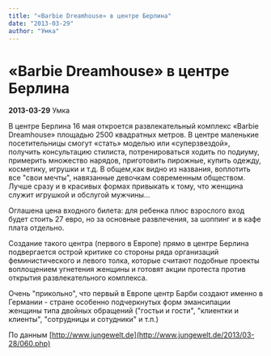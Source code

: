 ```yaml
---
title: "«Barbie Dreamhouse» в центре Берлина"
date: "2013-03-29"
author: "Умка"
---
```


# «Barbie Dreamhouse» в центре Берлина

**2013-03-29** Умка

В центре Берлина 16 мая откроется развлекательный комплекс «Barbie Dreamhouse» площадью 2500 квадратных метров. В центре маленькие посетительницы смогут «стать» моделью или «суперзвездой», получить консультацию стилиста, потренироваться ходить по подиуму, примерить множество нарядов, приготовить пирожные, купить одежду, косметику, игрушки и т.д. В общем,как видно из названия, воплотить все "свои мечты", навязанные девочкам современным обществом. Лучше сразу и в красивых формах привыкать к тому, что женщина служит игрушкой и обслугой мужчины...

Оглашена цена входного билета: для ребенка плюс взрослого вход будет стоить 27 евро, но за основные развлечения, за шоппинг и в кафе плата отдельно.

Создание такого центра (первого в Европе) прямо в центре Берлина подвергается острой критике со стороны ряда организаций феминистического и левого толка, которые считают подобные проекты воплощением угнетения женщины и готовят акции протеста против открытия развлекательного комплекса.

Очень "прикольно", что первый в Европе центр Барби создают именно в Германии - стране особенно подчеркнутых форм эмансипации женщины типа двойных обращений ("гостьи и гости", "клиентки и клиенты", "сотрудницы и сотудники" и т.п.)

По данным [http://www.jungewelt.de](http://www.jungewelt.de/2013/03-28/060.php)